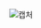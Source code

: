 ![캡처](https://user-images.githubusercontent.com/113878783/196118595-b9addaab-61ea-4355-92e6-fae5299307bf.PNG)
